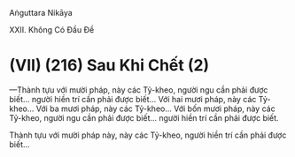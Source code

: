 Aṅguttara Nikāya

XXII. Không Có Ðầu Ðề

# (VII) (216) Sau Khi Chết (2)

—Thành tựu với mười pháp, này các Tỷ-kheo, người ngu cần phải được biết... người hiền trí cần phải được biết... Với hai mươi pháp, này các Tỷ-kheo... Với ba mươi pháp, này các Tỷ-kheo... Với bốn mươi pháp, này các Tỷ-kheo, người ngu cần phải được biết... người hiền trí cần phải được biết.

Thành tựu với mười pháp này, này các Tỷ-kheo, người hiền trí cần phải được biết...

